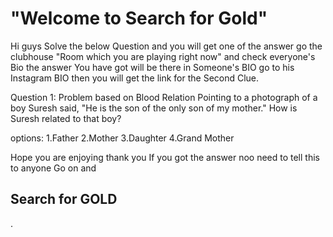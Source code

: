 <h1> "Welcome to Search for Gold" </h1>

Hi guys Solve the below Question and you will get one of the answer go the clubhouse "Room which you are playing right now" and check everyone's Bio the answer You have got will be there in Someone's BIO go to his Instagram BIO then you will get the link for the Second Clue.

Question 1: Problem based on Blood Relation
Pointing to a photograph of a boy Suresh said, "He is the son of the only son of my mother." How is Suresh related to that boy?

options:
1.Father
2.Mother
3.Daughter
4.Grand Mother

Hope you are enjoying thank you If you got the answer noo need to tell this to anyone Go on and <h2> Search for GOLD</h2>.
